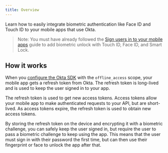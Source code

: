 ```yaml
---
title: Overview
---
```

Learn how to easily integrate biometric authentication like Face ID and Touch ID to your mobile apps that use Okta. 

> Note: You must have already followed the [Sign users in to your mobile apps](/docs/guides/sign-into-mobile-app/android/before-you-begin/) guide to add biometric unlock with Touch ID, Face ID, and Smart Lock.

## How it works
When you [configure the Okta SDK](/docs/guides/sign-into-mobile-app/configure-packages/) with the `offline_access` scope, your mobile app gets a refresh token from Okta. The refresh token is long-lived and is used to keep the user signed in to your app.

The refresh token is used to get new access tokens. Access tokens allow your mobile app to make authenticated requests to your API, but are short-lived. As access tokens expire, the refresh token is used to obtain new access tokens.

By storing the refresh token on the device and encrypting it with a biometric challenge, you can safely keep the user signed in, but require the user to pass a biometric challenge to keep using the app. This means that the user must sign in with their password the first time, but can then use their fingerprint or face to unlock the app after that.

<NextSectionLink/>